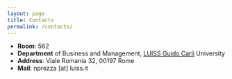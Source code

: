 ```yaml
---
layout: page
title: Contacts
permalink: /contacts/
---
```



- **Room**: 562
- **Department** of Business and Management,
[LUISS Guido Carli](https://www.unipi.it/) University
- **Address**: Viale Romania 32, 00197 Rome
- **Mail**: nprezza [at] luiss.it
